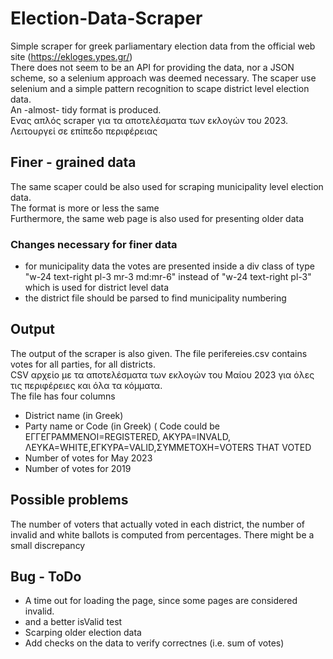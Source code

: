 # Election-Data-Scraper
Simple scraper for greek parliamentary election data from the official web site (https://ekloges.ypes.gr/)  
There does not seem to be an API for providing the data, nor a JSON scheme, so a selenium approach was deemed necessary.
The scaper use selenium and a simple pattern recognition to scape district level election data.  
An -almost- tidy format is produced.    
Ενας απλός scraper για τα αποτελέσματα των εκλογών του 2023. Λειτουργεί σε επίπεδο περιφέρειας
## Finer - grained data
The same  scaper could be also used for scraping municipality level election data.  
The format is more or less the same  
Furthermore, the same web page is also used for presenting older data
### Changes necessary for finer data 
* for municipality data the votes are presented inside a div class of type
"w-24 text-right pl-3 mr-3 md:mr-6" instead of "w-24 text-right pl-3" which is used for district level data
* the district file should be parsed to find municipality numbering
## Output 
The output of the scraper is also given.
The file perifereies.csv contains votes for all parties, for all districts.     
CSV αρχείο με τα αποτελέσματα των εκλογών του Μαίου 2023 για όλες τις περιφέρειες και όλα τα κόμματα.  
The  file has four columns
* District name (in Greek)
* Party name or Code  (in Greek) ( Code could be ΕΓΓΕΓΡΑΜΜΕΝΟΙ=REGISTERED, ΑΚΥΡΑ=INVALD, ΛΕΥΚΑ=WHITE,ΕΓΚΥΡΑ=VALID,ΣΥΜΜΕΤΟΧΗ=VOTERS THAT VOTED
* Number of votes for May 2023
* Number of votes for 2019
## Possible problems
The number of voters that actually voted in each district, the number of invalid and white ballots
is computed from percentages. There might be a small discrepancy
## Bug - ToDo
* A time out for loading the page, since some pages are considered invalid. 
* and a better isValid test  
* Scarping older election data
* Add checks on the data to verify correctnes (i.e. sum of votes)
